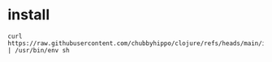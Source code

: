 # install
```shell
curl https://raw.githubusercontent.com/chubbyhippo/clojure/refs/heads/main/install.sh | /usr/bin/env sh
```

